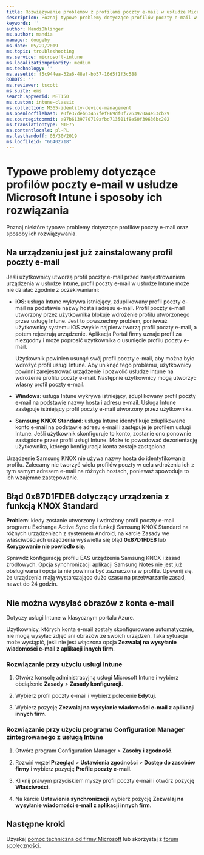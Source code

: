 ```yaml
---
title: Rozwiązywanie problemów z profilami poczty e-mail w usłudze Microsoft Intune — Azure | Microsoft Docs
description: Poznaj typowe problemy dotyczące profilów poczty e-mail w usłudze Microsoft Intune oraz ich rozwiązania. Znajdziesz tu m.in. informacje o zduplikowanych profilach oraz błędach występujących na urządzeniach z systemem Android i funkcją Samsung KNOX Standard.
keywords: ''
author: MandiOhlinger
ms.author: mandia
manager: dougeby
ms.date: 05/29/2019
ms.topic: troubleshooting
ms.service: microsoft-intune
ms.localizationpriority: medium
ms.technology: ''
ms.assetid: f5c944ea-32a6-48af-bb57-16d5f1f3c588
ROBOTS: ''
ms.reviewer: tscott
ms.suite: ems
search.appverid: MET150
ms.custom: intune-classic
ms.collection: M365-identity-device-management
ms.openlocfilehash: e0fe37deb63457fef869df0f7263970a4e53cb29
ms.sourcegitcommit: a97b6139770719afbd713501f8e50f39636bc202
ms.translationtype: MTE75
ms.contentlocale: pl-PL
ms.lasthandoff: 05/30/2019
ms.locfileid: "66402718"
---
```

# <a name="common-issues-and-resolutions-with-email-profiles-in-microsoft-intune"></a>Typowe problemy dotyczące profilów poczty e-mail w usłudze Microsoft Intune i sposoby ich rozwiązania

Poznaj niektóre typowe problemy dotyczące profilów poczty e-mail oraz sposoby ich rozwiązywania.

## <a name="device-already-has-an-email-profile-installed"></a>Na urządzeniu jest już zainstalowany profil poczty e-mail

Jeśli użytkownicy utworzą profil poczty e-mail przed zarejestrowaniem urządzenia w usłudze Intune, profil poczty e-mail w usłudze Intune może nie działać zgodnie z oczekiwaniami:

- **iOS**: usługa Intune wykrywa istniejący, zduplikowany profil poczty e-mail na podstawie nazwy hosta i adresu e-mail. Profil poczty e-mail utworzony przez użytkownika blokuje wdrożenie profilu utworzonego przez usługę Intune. Jest to powszechny problem, ponieważ użytkownicy systemu iOS zwykle najpierw tworzą profil poczty e-mail, a potem rejestrują urządzenie. Aplikacja Portal firmy uznaje profil za niezgodny i może poprosić użytkownika o usunięcie profilu poczty e-mail.

  Użytkownik powinien usunąć swój profil poczty e-mail, aby można było wdrożyć profil usługi Intune. Aby uniknąć tego problemu, użytkownicy powinni zarejestrować urządzenie i pozwolić usłudze Intune na wdrożenie profilu poczty e-mail. Następnie użytkownicy mogą utworzyć własny profil poczty e-mail.

- **Windows**: usługa Intune wykrywa istniejący, zduplikowany profil poczty e-mail na podstawie nazwy hosta i adresu e-mail. Usługa Intune zastępuje istniejący profil poczty e-mail utworzony przez użytkownika.

- **Samsung KNOX Standard**: usługa Intune identyfikuje zduplikowane konto e-mail na podstawie adresu e-mail i zastępuje je profilem usługi Intune. Jeśli użytkownik skonfiguruje to konto, zostanie ono ponownie zastąpione przez profil usługi Intune. Może to powodować dezorientację użytkownika, którego konfiguracja konta zostaje zastąpiona.

Urządzenie Samsung KNOX nie używa nazwy hosta do identyfikowania profilu. Zalecamy nie tworzyć wielu profilów poczty w celu wdrożenia ich z tym samym adresem e-mail na różnych hostach, ponieważ spowoduje to ich wzajemne zastępowanie.

## <a name="error-0x87d1fde8-for-knox-standard-device"></a>Błąd 0x87D1FDE8 dotyczący urządzenia z funkcją KNOX Standard

**Problem**: kiedy zostanie utworzony i wdrożony profil poczty e-mail programu Exchange Active Sync dla funkcji Samsung KNOX Standard na różnych urządzeniach z systemem Android, na karcie Zasady we właściwościach urządzenia wyświetla się błąd **0x87D1FDE8** lub **Korygowanie nie powiodło się**.

Sprawdź konfigurację profilu EAS urządzenia Samsung KNOX i zasad źródłowych. Opcja synchronizacji aplikacji Samsung Notes nie jest już obsługiwana i opcja ta nie powinna być zaznaczona w profilu. Upewnij się, że urządzenia mają wystarczająco dużo czasu na przetwarzanie zasad, nawet do 24 godzin.

## <a name="unable-to-send-images-from--email-account"></a>Nie można wysyłać obrazów z konta e-mail

Dotyczy usługi Intune w klasycznym portalu Azure.

Użytkownicy, których konta e-mail zostały skonfigurowane automatycznie, nie mogą wysyłać zdjęć ani obrazów ze swoich urządzeń. Taka sytuacja może wystąpić, jeśli nie jest włączona opcja **Zezwalaj na wysyłanie wiadomości e-mail z aplikacji innych firm**.

### <a name="intune-solution"></a>Rozwiązanie przy użyciu usługi Intune

1. Otwórz konsolę administracyjną usługi Microsoft Intune i wybierz obciążenie **Zasady**  > **Zasady konfiguracji**.

2. Wybierz profil poczty e-mail i wybierz polecenie **Edytuj**.

3. Wybierz pozycję **Zezwalaj na wysyłanie wiadomości e-mail z aplikacji innych firm**.

### <a name="configuration-manager-integrated-with-intune-solution"></a>Rozwiązanie przy użyciu programu Configuration Manager zintegrowanego z usługą Intune

1. Otwórz program Configuration Manager > **Zasoby i zgodność**.

2. Rozwiń węzeł **Przegląd** > **Ustawienia zgodności** > **Dostęp do zasobów firmy** i wybierz pozycję **Profile poczty e-mail**.

3. Kliknij prawym przyciskiem myszy profil poczty e-mail i otwórz pozycję **Właściwości**.

4. Na karcie **Ustawienia synchronizacji** wybierz pozycję **Zezwalaj na wysyłanie wiadomości e-mail z aplikacji innych firm**.

## <a name="next-steps"></a>Następne kroki

Uzyskaj [pomoc techniczną od firmy Microsoft](get-support.md) lub skorzystaj z [forum społeczności](https://social.technet.microsoft.com/Forums/en-US/home?category=microsoftintune).